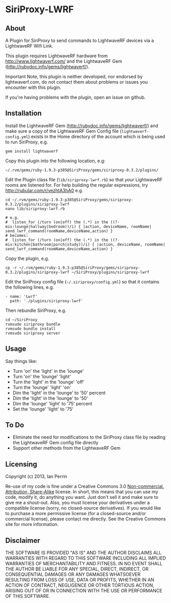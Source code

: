 SiriProxy-LWRF
================================
About
-----
A Plugin for SiriProxy to send commands to LightwaveRF devices via a LightwaveRF Wifi Link.

This plugin requires LightwaveRF hardware from http://www.lightwaverf.com/ and the LightwaveRF Gem (http://rubydoc.info/gems/lightwaverf/).

Important Note, this plugin is neither developed, nor endorsed by lightwaverf.com, do not contact them about problems or issues you encounter with this plugin. 

If you're having problems with the plugin, open an issue on github.

Installation
------------

Install the LightwaveRF Gem (http://rubydoc.info/gems/lightwaverf/) and make sure a copy of the LightwaveRF Gem Config file (`lightwaverf-config.yml`) exists in the Home directory of the account which is being used to run SiriProxy, e.g.
	
	gem install lightwaverf

Copy this plugin into the following location, e.g:

`~/.rvm/gems/ruby-1.9.3-p385@SiriProxy/gems/siriproxy-0.3.2/plugins/`

Edit the Plugin class file (`lib/siriproxy-lwrf.rb`) so that *your* LightwaveRF rooms are listened for. For help building the regular expressions, try http://rubular.com/r/vezhtA3hA0 e.g.

	cd ~/.rvm/gems/ruby-1.9.3-p385@SiriProxy/gems/siriproxy-0.3.2/plugins/siriproxy-lwrf
	nano lib/siriproxy-lwrf.rb
	
	# e.g.
	#  listen_for (/turn (on|off) the (.*) in the ((?-mix:lounge|hallway|bedroom))/i) { |action, deviceName, roomName| send_lwrf_command(roomName,deviceName,action) }
	# becomes:
	#  listen_for (/turn (on|off) the (.*) in the ((?-mix:kitchen|bathroom|porch|study))/i) { |action, deviceName, roomName| send_lwrf_command(roomName,deviceName,action) }
	
Copy the plugin, e.g.

	cp -r ~/.rvm/gems/ruby-1.9.3-p385@SiriProxy/gems/siriproxy-0.3.2/plugins/siriproxy-lwrf ~/SiriProxy/plugins/siriproxy-lwrf

Edit the SiriProxy config file (`~/.siriproxy/config.yml`) so that it contains the following lines, e.g.

    - name: 'Lwrf'
      path: './plugins/siriproxy-lwrf'

Then rebundle SiriProxy, e.g.

	cd ~/SiriProxy
	rvmsudo siriproxy bundle
	rvmsudo bundle install
	rvmsudo siriproxy server

Usage
-----
Say things like:

* Turn 'on' the 'light' in the 'lounge'
* Turn 'on' the 'lounge' 'light'
* Turn the 'light' in the 'lounge' 'off'
* Turn the 'lounge' 'light' 'on'
* Dim the 'light' in the 'lounge' to '50' percent
* Dim the 'light' in the 'lounge' to '50'
* Dim the 'lounge' 'light' to '75' percent
* Set the 'lounge' 'light' to '75'

To Do
-----
* Eliminate the need for modifications to the SiriProxy class file by reading the LightwaveRF Gem config file directly
* Support other methods from the LightwaveRF Gem 

Licensing
---------
Copyright (c) 2013, Ian Perrin

Re-use of my code is fine under a Creative Commons 3.0 [Non-commercial, Attribution, Share-Alike](http://creativecommons.org/licenses/by-nc-sa/3.0/) license. In short, this means that you can use my code, modify it, do anything you want. Just don't sell it and make sure to give me a shout-out. Also, you must license your derivatives under a compatible license (sorry, no closed-source derivatives). If you would like to purchase a more permissive license (for a closed-source and/or commercial license), please contact me directly. See the Creative Commons site for more information.

Disclaimer
---------
THE SOFTWARE IS PROVIDED "AS IS" AND THE AUTHOR DISCLAIMS ALL WARRANTIES WITH REGARD TO THIS SOFTWARE INCLUDING ALL IMPLIED WARRANTIES OF MERCHANTABILITY AND FITNESS. IN NO EVENT SHALL THE AUTHOR BE LIABLE FOR ANY SPECIAL, DIRECT, INDIRECT, OR CONSEQUENTIAL DAMAGES OR ANY DAMAGES WHATSOEVER RESULTING FROM LOSS OF USE, DATA OR PROFITS, WHETHER IN AN ACTION OF CONTRACT, NEGLIGENCE OR OTHER TORTIOUS ACTION, ARISING OUT OF OR IN CONNECTION WITH THE USE OR PERFORMANCE OF THIS SOFTWARE.
